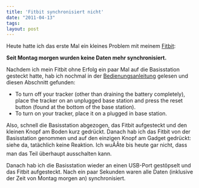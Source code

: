 ```yaml
---
title: 'Fitbit synchronisiert nicht'
date: "2011-04-13"
tags: 
layout: post
---
```

Heute hatte ich das erste Mal ein kleines Problem mit meinem [Fitbit][0]:

**Seit Montag morgen wurden keine Daten mehr synchronisiert.**

Nachdem ich mein Fitbit ohne Erfolg ein paar Mal auf die Basisstation gesteckt hatte, hab ich nochmal in der [Bedienungsanleitung][1] gelesen und diesen Abschnitt gefunden:

* To turn off your tracker (other than draining the battery completely), place the tracker on an unplugged base station and press the reset button (found at the bottom of the base station).
* To turn on your tracker, place it on a plugged in base station.

Also, schnell die Basisstation abgezogen, das Fitbit aufgesteckt und den kleinen Knopf am Boden kurz gedrückt. Danach hab ich das Fitbit von der Basisstation genommen und auf den einzigen Knopf am Gadget gedrückt: siehe da, tatächlich keine Reaktion. Ich wuÃÂte bis heute gar nicht, dass man das Teil überhaupt ausschalten kann.

Danach hab ich die Basisstation wieder an einen USB-Port gestöpselt und das Fitbit aufgesteckt. Nach ein paar Sekunden waren alle Daten (inklusive der Zeit von Montag morgen an) synchronisiert.

[0]: http://www.fitbit.com
[1]: http://www.fitbit.com/manual#tracker-battery
